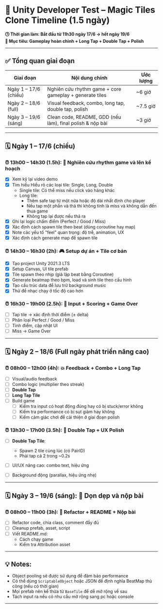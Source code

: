 # 📆 Unity Developer Test – Magic Tiles Clone Timeline (1.5 ngày)

**🕒 Thời gian làm: Bắt đầu từ 11h30 ngày 17/6 → hết ngày 19/6**  
**🎯 Mục tiêu: Gameplay hoàn chỉnh + Long Tap + Double Tap + Polish**

---

## ✅ Tổng quan giai đoạn

| Giai đoạn                  | Nội dung chính                                            | Ước lượng |
|---------------------------|-----------------------------------------------------------|-----------|
| Ngày 1 – 17/6 (chiều)     | Nghiên cứu rhythm game + core gameplay + generate tiles   | ~6 giờ    |
| Ngày 2 – 18/6 (full)      | Visual feedback, combo, long tap, double tap, polish      | ~7.5 giờ  |
| Ngày 3 – 19/6 (sáng)      | Clean code, README, GDD (nếu làm), final polish & nộp bài | ~3 giờ    |

---

## 🗓️ Ngày 1 – 17/6 (chiều)

### ⏰ 13h00 – 14h30 (1.5h): 🧠 Nghiên cứu rhythm game và lên kế hoạch
- [x] Xem kỹ lại video demo
- [x] Tìm hiểu Hiểu rõ các loại tile: Single, Long, Double
  - Single tile: Có thể miss nếu click vào hàng khác
  - Long tile: 
    - Thêm safe tap từ một nữa hoặc độ dài nhất định cho player
    - Nếu tap một phần và thả thì không tính là miss và không dẫn đến thua game
    - Không tap lại được nếu thả ra
- [x] Ghi lại logic chấm điểm (Perfect / Good / Miss)
- [x] Xác định cách spawn tile theo beat (dùng coroutine hay map)
- [x] Note các yếu tố "feel" quan trọng: độ trễ, animation, UX
- [x] Xác định cách generate map để spawn tile

### ⏰ 14h30 – 16h30 (2h): 🎮 Setup dự án + Tile cơ bản
- [x] Tạo project Unity 2021.3 LTS
- [x] Setup Canvas, UI tile prefab
- [x] Tile spawn theo nhịp (giả lập beat bằng Coroutine)
- [x] Generate beatmap theo bpm, load và sinh tile theo cấu hình
- [x] Tạo cấu trúc data để lưu trữ background music
- [x] Thử để nhạc chạy ở tốc độ cao hơn
### ⏰ 16h30 – 19h00 (2.5h): 🎯 Input + Scoring + Game Over
- [ ] Tap tile → xác định thời điểm (± delta)
- [ ] Phân loại Perfect / Good / Miss
- [ ] Tính điểm, cập nhật UI
- [ ] Miss → Game Over

---

## 🗓️ Ngày 2 – 18/6 (Full ngày phát triển nâng cao)

### ⏰ 08h00 – 12h00 (4h): 💥 Feedback + Combo + Long Tap
- [ ] Visual/audio feedback
- [ ] Combo logic (multiplier theo streak)
- [ ] **Double Tap**
- [ ] **Long Tap Tile**
- [ ] Build game
  - [ ] Kiểm tra input có hoạt động đúng hay có bị stuck/error không
  - [ ] Kiểm tra performance có bị sụt giảm hay không
  - [ ] Kiểm cảm giác chơi để cải thiện ở giai đoạn polish

### ⏰ 13h30 – 17h00 (3.5h): 🧪 Double Tap + UX Polish
- [ ] **Double Tap Tile**:
  - Spawn 2 tile cùng lúc (có PairID)
  - Phải tap cả 2 trong ~0.2s
- [ ] UI/UX nâng cao: combo text, hiệu ứng
- [ ] Background động (parallax, hiệu ứng nhẹ)


---

## 🗓️ Ngày 3 – 19/6 (sáng): 🧹 Dọn dẹp và nộp bài

### ⏰ 08h00 – 11h00 (3h): 🧼 Refactor + README + Nộp bài
- [ ] Refactor code, chia class, comment đầy đủ
- [ ] Cleanup prefab, asset, script
- [ ] Viết README.md:
  - Cách chạy game
  - Kiểm tra Attribution asset


---

## 💡 Notes:

- Object pooling sẽ được sử dụng để đảm bảo performance
- Có thể dùng `ScriptableObject` hoặc JSON để định nghĩa BeatMap thủ công (nếu có thời gian)
- Mọi prefab nên kế thừa từ `BaseTile` để dễ mở rộng về sau
- Tách input ra nếu có nhu cầu mở rộng sang pc hoặc console

---